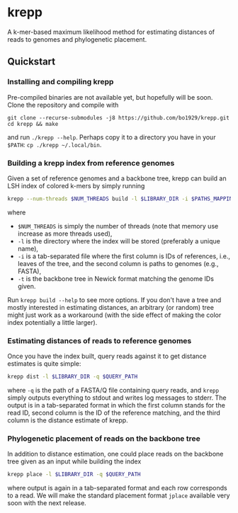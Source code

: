 # krepp
A k-mer-based maximum likelihood method for estimating distances of reads to genomes and phylogenetic placement.

## Quickstart
### Installing and compiling krepp
Pre-compiled binaries are not available yet, but hopefully will be soon. Clone the repository and compile with
```
git clone --recurse-submodules -j8 https://github.com/bo1929/krepp.git
cd krepp && make
```
and run `./krepp --help`. Perhaps copy it to a directory you have in your `$PATH`: `cp ./krepp ~/.local/bin`.

### Building a krepp index from reference genomes
Given a set of reference genomes and a backbone tree, krepp can build an LSH index of colored k-mers by simply running
```bash
krepp --num-threads $NUM_THREADS build -l $LIBRARY_DIR -i $PATHS_MAPPING -t $BACKBONE_NEWICK
```
where
* `$NUM_THREADS` is simply the number of threads (note that memory use increase as more threads used),
* `-l` is the directory where the index will be stored (preferably a unique name),
* `-i` is a tab-separated file where the first column is IDs of references, i.e., leaves of the tree, and the second column is paths to genomes (e.g., FASTA),
* `-t` is the backbone tree in Newick format matching the genome IDs given.

Run `krepp build --help` to see more options.
If you don't have a tree and mostly interested in estimating distances, an arbitrary (or random) tree might just work as a workaround (with the side effect of making the color index potentially a little larger).

### Estimating distances of reads to reference genomes
Once  you have the index built, query reads against it to get distance estimates is quite simple:
```bash
krepp dist -l $LIBRARY_DIR -q $QUERY_PATH
```
where `-q` is the path of a FASTA/Q file containing query reads, and `krepp` simply outputs everything to stdout and writes log messages to stderr. The output is in a tab-separated format in which the first column stands for the read ID, second column is the ID of the reference matching, and the third column is the distance estimate of krepp.

### Phylogenetic placement of reads on the backbone tree
In addition to distance estimation, one could place reads on the backbone tree given as an input while building the index
```bash
krepp place -l $LIBRARY_DIR -q $QUERY_PATH
```
where output is again in a tab-separated format and each row corresponds to a read.
We will make the standard placement format `jplace` available very soon with the next release.
